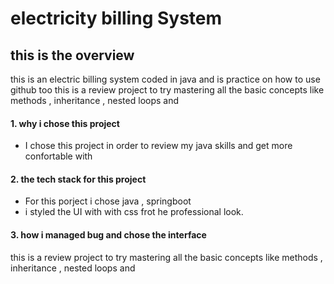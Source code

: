 # electricity billing System 
## this is the overview 
this is an electric billing system coded in java and is practice on how to use github too
this is a review project to try mastering all the basic concepts like methods , inheritance , nested loops and 


#### 1. why i chose this project 
- I chose this project in order to review my java skills and get more confortable with
  

#### 2. the tech stack for this project 


- For this porject i chose java , springboot
- i styled the UI with with css frot he professional look.
  

#### 3. how i managed bug and chose the interface 


this is a review project to try mastering all the basic concepts like methods , inheritance , nested loops and 

